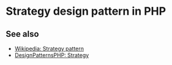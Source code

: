 # Strategy design pattern in PHP

## See also

* [Wikipedia: Strategy pattern](https://en.wikipedia.org/wiki/Strategy_pattern)
* [DesignPatternsPHP: Strategy](http://designpatternsphp.readthedocs.io/en/latest/Behavioral/Strategy/README.html)
